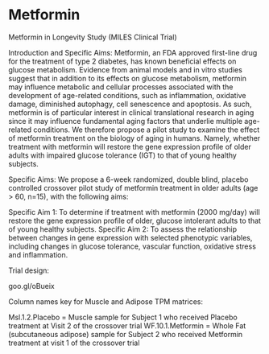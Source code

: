# Metformin
Metformin in Longevity Study (MILES Clinical Trial)

Introduction and Specific Aims:
Metformin, an FDA approved first-line drug for the treatment of type 2 diabetes, has known beneficial effects on glucose metabolism.  Evidence from animal models and in vitro studies suggest that in addition to its effects on glucose metabolism, metformin may influence metabolic and cellular processes associated with the development of age-related conditions, such as inflammation, oxidative damage, diminished autophagy, cell senescence and apoptosis.  As such, metformin is of particular interest in clinical translational research in aging since it may influence fundamental aging factors that underlie multiple age-related conditions. We therefore propose a pilot study to examine the effect of metformin treatment on the biology of aging in humans.   Namely, whether treatment with metformin will restore the gene expression profile of older adults with impaired glucose tolerance (IGT) to that of young healthy subjects.  

Specific Aims:  We propose a 6-week randomized, double blind, placebo controlled crossover pilot study of metformin treatment in older adults (age > 60, n=15), with the following aims:

Specific Aim 1:  To determine if treatment with metformin (2000 mg/day) will restore the gene expression profile of older, glucose intolerant adults to that of young healthy subjects.
Specific Aim 2:  To assess the relationship between changes in gene expression with selected phenotypic variables, including changes in glucose tolerance, vascular function, oxidative stress and inflammation.

Trial design:

goo.gl/oBueix

Column names key for Muscle and Adipose TPM matrices:

Msl.1.2.Placebo = Muscle sample for Subject 1 who received Placebo treatment at Visit 2 of the crossover trial
WF.10.1.Metformin = Whole Fat (subcutaneous adipose) sample for Subject 2 who received Metformin treatment at visit 1 of the crossover trial
